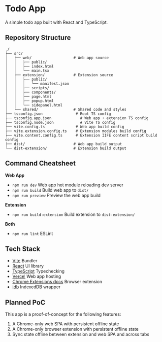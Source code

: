 # Todo App

A simple todo app built with React and TypeScript.

## Repository Structure

```
./
├── src/
│   ├── web/                   # Web app source
│   │   ├── public/
│   │   ├── index.html
│   │   └── main.tsx
│   ├── extension/             # Extension source
│   │   ├── public/
│   │   │   └── manifest.json
│   │   ├── scripts/
│   │   ├── components/
│   │   ├── page.html
│   │   ├── popup.html
│   │   └── sidepanel.html
│   └── shared/                # Shared code and styles
├── tsconfig.json               # Root TS config
├── tsconfig.app.json             # Web app + extension TS config
├── tsconfig.node.json            # Vite TS config
├── vite.config.ts              # Web app build config
├── vite.extension.config.ts    # Extension modules build config
├── vite.content.config.ts      # Extension IIFE content script build config
├── dist/                      # Web app build output
└── dist-extension/            # Extension build output
```

## Command Cheatsheet

**Web App**

- `npm run dev` Web app hot module reloading dev server
- `npm run build` Build web app to `dist/`
- `npm run preview` Preview the web app build

**Extension**

- `npm run build:extension` Build extension to `dist-extension/`

**Both**

- `npm run lint` ESLint

## Tech Stack

- [Vite](https://vite.dev/guide/) Bundler
- [React](https://react.dev/) UI library
- [TypeScript](https://www.typescriptlang.org/docs/) Typechecking
- [Vercel](https://vercel.com/docs) Web app hosting
- [Chrome Extensions docs](https://developer.chrome.com/docs/extensions) Browser extension
- [idb](https://github.com/jakearchibald/idb) IndexedDB wrapper

## Planned PoC

This app is a proof-of-concept for the following features:

1. A Chrome-only web SPA with persistent offline state
2. A Chrome-only browser extension with persistent offline state
3. Sync state offline between extension and web SPA and across tabs
